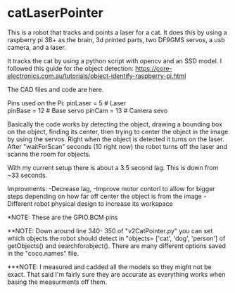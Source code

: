 # catLaserPointer
This is a robot that tracks and points a laser for a cat.
It does this by using a raspberry pi 3B+ as the brain, 3d printed parts, two DF9GMS servos, a usb camera, and a laser.

It tracks the cat by using a python script with opencv and an SSD model. 
I followed this guide for the object detection: https://core-electronics.com.au/tutorials/object-identify-raspberry-pi.html 

The CAD files and code are here. 

Pins used on the Pi: 
pinLaser = 5    # Laser     
pinBase = 12    # Base servo
pinCam = 13     # Camera sevo


Basically the code works by detecting the object, drawing a bounding box on the object, finding its center, then trying to center the object in the image by using the servos. 
Right when the object is detected it turns on the laser. 
After "waitForScan" seconds (10 right now) the robot turns off the laser and scanns the room for objects. 


With my current setup there is about a 3.5 second lag. This is down from ~33 seconds.

Improvments:
  -Decrease lag, 
  -Improve motor contorl to allow for bigger steps depending on how far off center the object is from the image
  -Different robot physical design to increase its workspace


*NOTE: These are the GPIO.BCM pins

**NOTE: Down around line 340- 350 of "v2CatPointer.py" you can set which objects the robot should detect in "objects= ['cat', 'dog', 'person'] of getObjects() and searchforobject(). There are many different options saved in the "coco.names" file. 

***NOTE: I measured and cadded all the models so they might not be exact. That said I'm fairly sure they are accurate as everything works when basing the measurments off them.
